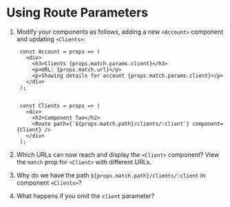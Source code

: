 # Using Route Parameters

1. Modify your components as follows, adding a new `<Account>` component and updating `<Clients>`:

        const Account = props => (
          <div>
            <h3>Clients {props.match.params.client}</h3>
            <p>URL: {props.match.url}</p>
            <p>Showing details for account {props.match.params.client}</p>
          </div>
        );


        const Clients = props => (
          <div>
            <h2>Component Two</h2>
            <Route path={`${props.match.path}/clients/:client`} component={Client} />
          </div>
        );

2. Which URLs can now reach and display the `<Client>` component? View the `match` prop for `<Client>` with different URLs.

3. Why do we have the path `${props.match.path}/clients/:client` in component `<Clients>`?

4. What happens if you omit the `client` parameter?

